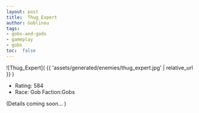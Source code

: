```yaml
---
layout: post
title:  Thug_Expert
author: Goblinou
tags:
- gobs-and-gods
- gameplay
- gobs
toc:  false
---
```


![Thug_Expert]( {{ 'assets/generated/enemies/thug_expert.jpg' | relative_url }} )
- Rating: 584
- Race: Gob  Faction:Gobs

(Details coming soon... )